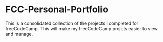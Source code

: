 # FCC-Personal-Portfolio

This is a consolidated collection of the projects I completed for freeCodeCamp. This will make my freeCodeCamp projcts easier to view and manage. 
